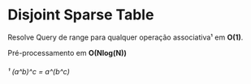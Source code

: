 # Disjoint Sparse Table

Resolve Query de range para qualquer operação associativa¹ em **O(1)**.

Pré-processamento em **O(Nlog(N))**

###### ¹ (a^b)^c = a^(b^c)
